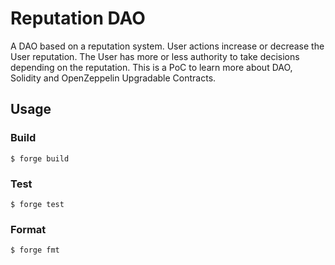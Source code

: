 # Reputation DAO

A DAO based on a reputation system. User actions increase or decrease the User reputation. The User has more or less authority to take decisions depending on the reputation. This is a PoC to learn more about DAO, Solidity and OpenZeppelin Upgradable Contracts.

## Usage

### Build

```shell
$ forge build
```

### Test

```shell
$ forge test
```

### Format

```shell
$ forge fmt
```